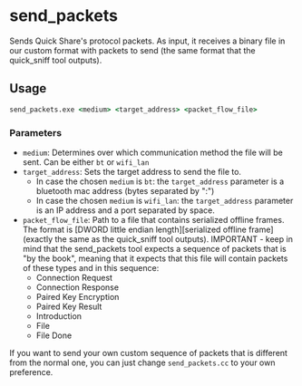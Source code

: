# send_packets
Sends Quick Share's protocol packets. As input, it receives a binary file in our custom format with packets to send (the same format that the quick_sniff tool outputs).
## Usage
```cmd
send_packets.exe <medium> <target_address> <packet_flow_file>
```

### Parameters
* `medium`: Determines over which communication method the file will be sent. Can be either `bt` or `wifi_lan`
* `target_address`: Sets the target address to send the file to.
  * In case the chosen `medium` is `bt`: the `target_address` parameter is a bluetooth mac address (bytes separated by ":")
  * In case the chosen `medium` is `wifi_lan`: the `target_address` parameter is an IP address and a port separated by space.
* `packet_flow_file`: Path to a file that contains serialized offline frames. The format is [DWORD little endian length][serialized offline frame] (exactly the same as the quick_sniff tool outputs). IMPORTANT - keep in mind that the send_packets tool expects a sequence of packets that is "by the book", meaning that it expects that this file will contain packets of these types and in this sequence:
  * Connection Request
  * Connection Response
  * Paired Key Encryption
  * Paired Key Result
  * Introduction
  * File
  * File Done

If you want to send your own custom sequence of packets that is different from the normal one, you can just change `send_packets.cc` to your own preference.